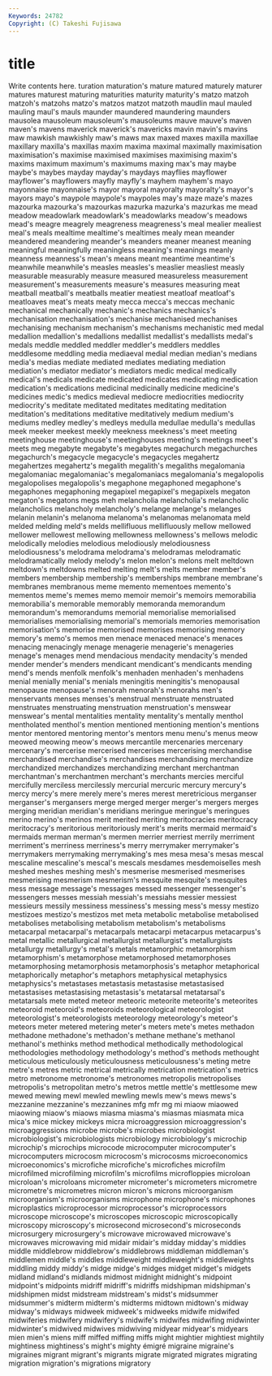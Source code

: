 ```yaml
---
Keywords: 24782 
Copyright: (C) Takeshi Fujisawa
---
```


# title

Write contents here.
turation
maturation's mature matured maturely maturer matures maturest maturing maturities maturity
maturity's matzo matzoh matzoh's matzohs matzo's matzos matzot matzoth maudlin
maul mauled mauling maul's mauls maunder maundered maundering maunders mausolea
mausoleum mausoleum's mausoleums mauve mauve's maven maven's mavens maverick maverick's
mavericks mavin mavin's mavins maw mawkish mawkishly maw's maws max
maxed maxes maxilla maxillae maxillary maxilla's maxillas maxim maxima maximal
maximally maximisation maximisation's maximise maximised maximises maximising maxim's maxims maximum
maximum's maximums maxing max's may maybe maybe's maybes mayday mayday's
maydays mayflies mayflower mayflower's mayflowers mayfly mayfly's mayhem mayhem's mayo
mayonnaise mayonnaise's mayor mayoral mayoralty mayoralty's mayor's mayors mayo's maypole
maypole's maypoles may's maze maze's mazes mazourka mazourka's mazourkas mazurka
mazurka's mazurkas me mead meadow meadowlark meadowlark's meadowlarks meadow's meadows
mead's meagre meagrely meagreness meagreness's meal mealier mealiest meal's meals
mealtime mealtime's mealtimes mealy mean meander meandered meandering meander's meanders
meaner meanest meaning meaningful meaningfully meaningless meaning's meanings meanly meanness
meanness's mean's means meant meantime meantime's meanwhile meanwhile's measles measles's
measlier measliest measly measurable measurably measure measured measureless measurement measurement's
measurements measure's measures measuring meat meatball meatball's meatballs meatier meatiest
meatloaf meatloaf's meatloaves meat's meats meaty mecca mecca's meccas mechanic
mechanical mechanically mechanic's mechanics mechanics's mechanisation mechanisation's mechanise mechanised mechanises
mechanising mechanism mechanism's mechanisms mechanistic med medal medallion medallion's medallions
medallist medallist's medallists medal's medals meddle meddled meddler meddler's meddlers
meddles meddlesome meddling media mediaeval medial median median's medians media's
medias mediate mediated mediates mediating mediation mediation's mediator mediator's mediators
medic medical medically medical's medicals medicate medicated medicates medicating medication
medication's medications medicinal medicinally medicine medicine's medicines medic's medics medieval
mediocre mediocrities mediocrity mediocrity's meditate meditated meditates meditating meditation meditation's
meditations meditative meditatively medium medium's mediums medley medley's medleys medulla
medullae medulla's medullas meek meeker meekest meekly meekness meekness's meet
meeting meetinghouse meetinghouse's meetinghouses meeting's meetings meet's meets meg megabyte
megabyte's megabytes megachurch megachurches megachurch's megacycle megacycle's megacycles megahertz megahertzes
megahertz's megalith megalith's megaliths megalomania megalomaniac megalomaniac's megalomaniacs megalomania's megalopolis
megalopolises megalopolis's megaphone megaphoned megaphone's megaphones megaphoning megapixel megapixel's megapixels
megaton megaton's megatons megs meh melancholia melancholia's melancholic melancholics melancholy
melancholy's melange melange's melanges melanin melanin's melanoma melanoma's melanomas melanomata
meld melded melding meld's melds mellifluous mellifluously mellow mellowed mellower
mellowest mellowing mellowness mellowness's mellows melodic melodically melodies melodious melodiously
melodiousness melodiousness's melodrama melodrama's melodramas melodramatic melodramatically melody melody's melon
melon's melons melt meltdown meltdown's meltdowns melted melting melt's melts
member member's members membership membership's memberships membrane membrane's membranes membranous
meme memento mementoes memento's mementos meme's memes memo memoir memoir's
memoirs memorabilia memorabilia's memorable memorably memoranda memorandum memorandum's memorandums memorial
memorialise memorialised memorialises memorialising memorial's memorials memories memorisation memorisation's memorise
memorised memorises memorising memory memory's memo's memos men menace menaced
menace's menaces menacing menacingly menage menagerie menagerie's menageries menage's menages
mend mendacious mendacity mendacity's mended mender mender's menders mendicant mendicant's
mendicants mending mend's mends menfolk menfolk's menhaden menhaden's menhadens menial
menially menial's menials meningitis meningitis's menopausal menopause menopause's menorah menorah's
menorahs men's menservants menses menses's menstrual menstruate menstruated menstruates menstruating
menstruation menstruation's menswear menswear's mental mentalities mentality mentality's mentally menthol
mentholated menthol's mention mentioned mentioning mention's mentions mentor mentored mentoring
mentor's mentors menu menu's menus meow meowed meowing meow's meows
mercantile mercenaries mercenary mercenary's mercerise mercerised mercerises mercerising merchandise merchandised
merchandise's merchandises merchandising merchandize merchandized merchandizes merchandizing merchant merchantman merchantman's
merchantmen merchant's merchants mercies merciful mercifully merciless mercilessly mercurial mercuric
mercury mercury's mercy mercy's mere merely mere's meres merest meretricious
merganser merganser's mergansers merge merged merger merger's mergers merges merging
meridian meridian's meridians meringue meringue's meringues merino merino's merinos merit
merited meriting meritocracies meritocracy meritocracy's meritorious meritoriously merit's merits mermaid
mermaid's mermaids merman merman's mermen merrier merriest merrily merriment merriment's
merriness merriness's merry merrymaker merrymaker's merrymakers merrymaking merrymaking's mes mesa
mesa's mesas mescal mescaline mescaline's mescal's mescals mesdames mesdemoiselles mesh
meshed meshes meshing mesh's mesmerise mesmerised mesmerises mesmerising mesmerism mesmerism's
mesquite mesquite's mesquites mess message message's messages messed messenger messenger's
messengers messes messiah messiah's messiahs messier messiest messieurs messily messiness
messiness's messing mess's messy mestizo mestizoes mestizo's mestizos met meta
metabolic metabolise metabolised metabolises metabolising metabolism metabolism's metabolisms metacarpal metacarpal's
metacarpals metacarpi metacarpus metacarpus's metal metallic metallurgical metallurgist metallurgist's metallurgists
metallurgy metallurgy's metal's metals metamorphic metamorphism metamorphism's metamorphose metamorphosed metamorphoses
metamorphosing metamorphosis metamorphosis's metaphor metaphorical metaphorically metaphor's metaphors metaphysical metaphysics
metaphysics's metastases metastasis metastasise metastasised metastasises metastasising metastasis's metatarsal metatarsal's
metatarsals mete meted meteor meteoric meteorite meteorite's meteorites meteoroid meteoroid's
meteoroids meteorological meteorologist meteorologist's meteorologists meteorology meteorology's meteor's meteors meter
metered metering meter's meters mete's metes methadon methadone methadone's methadon's
methane methane's methanol methanol's methinks method methodical methodically methodological methodologies
methodology methodology's method's methods methought meticulous meticulously meticulousness meticulousness's meting
metre metre's metres metric metrical metrically metrication metrication's metrics metro
metronome metronome's metronomes metropolis metropolises metropolis's metropolitan metro's metros mettle
mettle's mettlesome mew mewed mewing mewl mewled mewling mewls mew's
mews mews's mezzanine mezzanine's mezzanines mfg mfr mg mi miaow
miaowed miaowing miaow's miaows miasma miasma's miasmas miasmata mica mica's
mice mickey mickeys micra microaggression microaggression's microaggressions microbe microbe's microbes
microbiologist microbiologist's microbiologists microbiology microbiology's microchip microchip's microchips microcode microcomputer
microcomputer's microcomputers microcosm microcosm's microcosms microeconomics microeconomics's microfiche microfiche's microfiches
microfilm microfilmed microfilming microfilm's microfilms microfloppies microloan microloan's microloans micrometer
micrometer's micrometers micrometre micrometre's micrometres micron micron's microns microorganism microorganism's
microorganisms microphone microphone's microphones microplastics microprocessor microprocessor's microprocessors microscope microscope's
microscopes microscopic microscopically microscopy microscopy's microsecond microsecond's microseconds microsurgery microsurgery's
microwave microwaved microwave's microwaves microwaving mid midair midair's midday midday's
middies middle middlebrow middlebrow's middlebrows middleman middleman's middlemen middle's middles
middleweight middleweight's middleweights middling middy middy's midge midge's midges midget
midget's midgets midland midland's midlands midmost midnight midnight's midpoint midpoint's
midpoints midriff midriff's midriffs midshipman midshipman's midshipmen midst midstream midstream's
midst's midsummer midsummer's midterm midterm's midterms midtown midtown's midway midway's
midways midweek midweek's midweeks midwife midwifed midwiferies midwifery midwifery's midwife's
midwifes midwifing midwinter midwinter's midwived midwives midwiving midyear midyear's midyears
mien mien's miens miff miffed miffing miffs might mightier mightiest
mightily mightiness mightiness's might's mighty émigré migraine migraine's migraines migrant
migrant's migrants migrate migrated migrates migrating migration migration's migrations migratory
